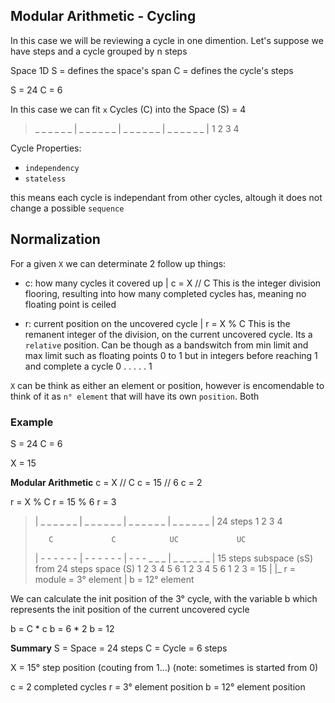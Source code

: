 ## Modular Arithmetic - Cycling
In this case we will be reviewing a cycle in one dimention. Let's suppose we have steps and a cycle grouped by n steps

Space 1D
S = defines the space's span
C = defines the cycle's steps

S = 24
C = 6

In this case we can fit `x` Cycles (C) into the Space (S) = 4

>_ _ _ _ _ _ | _ _ _ _ _ _ | _ _ _ _ _ _ | _ _ _ _ _ _ |
>     1             2             3             4


Cycle Properties:
- `independency`
- `stateless`

this means each cycle is independant from other cycles, altough it does not change a possible `sequence`

## Normalization
For a given `X` we can determinate 2 follow up things:
- c: how many cycles it covered up              | c = X // C
This is the integer division flooring, resulting into how many completed cycles has, meaning no floating point is ceiled

- r: current position on the uncovered cycle    | r = X % C
This is the remanent integer of the division, on the current uncovered cycle. Its a `relative` position. Can be though as a bandswitch from min limit and max limit such as floating points 0 to 1 but in integers before reaching 1 and complete a cycle
0 . . . . . 1

`X` can be think as either an element or position, however is encomendable to think of it as `n° element` that will have its own `position`. Both

### Example
S = 24
C = 6

X = 15

**Modular Arithmetic**
c = X // C
c = 15 // 6
c = 2

r = X % C
r = 15 % 6
r = 3


> | _ _ _ _ _ _ | _ _ _ _ _ _ | _ _ _ _ _ _ | _ _ _ _ _ _ |    24 steps
>        1             2             3             4
>
>        C             C            UC             UC
> | - - - - - - | - - - - - - | - - - _ _ _ | _ _ _ _ _ _ |    15 steps subspace (sS) from 24 steps space (S)
>   1 2 3 4 5 6   1 2 3 4 5 6   1 2 3 = 15
>                               |   |_ r = module = 3° element
>                               |
>                               b = 12° element

We can calculate the init position of the 3° cycle, with the variable b which represents the init position of the current uncovered cycle

b = C * c
b = 6 * 2
b = 12

**Summary**
S = Space = 24 steps
C = Cycle = 6 steps

X = 15° step position (couting from 1...) (note: sometimes is started from 0)

c = 2 completed cycles
r = 3° element position
b = 12° element position
